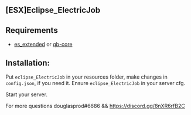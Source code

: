 ## [ESX]Eclipse_ElectricJob

## Requirements
- [es_extended](https://github.com/esx-framework/es_extended/tree/v1-final) or [qb-core](https://github.com/qbcore-framework/qb-core) 


## Installation:
Put `eclipse_ElectricJob` in your resources folder, make changes in `config.json`, if you need it.
Ensure `eclipse_ElectricJob` in your server cfg.

Start your server.

For more questions douglasprod#6686 && https://discord.gg/8nXR6rfB2C





